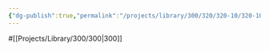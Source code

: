 ```yaml
---
{"dg-publish":true,"permalink":"/projects/library/300/320/320-10/320-10/","noteIcon":"0","created":"2024-02-21T12:25:41.821+09:00","updated":"2024-02-21T12:30:00.204+09:00"}
---
```


#[[Projects/Library/300/300\|300]]

